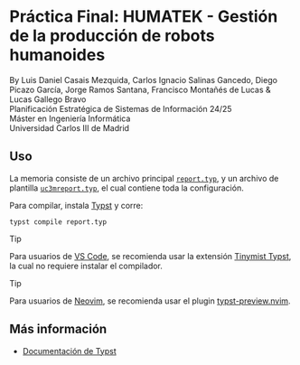 # Práctica Final: HUMATEK - Gestión de la producción de robots humanoides
By Luis Daniel Casais Mezquida, Carlos Ignacio Salinas Gancedo, Diego Picazo
García, Jorge Ramos Santana, Francisco Montañés de Lucas & Lucas Gallego Bravo  
Planificación Estratégica de Sistemas de Información 24/25  
Máster en Ingeniería Informática  
Universidad Carlos III de Madrid

## Uso
La memoria consiste de un archivo principal [`report.typ`](report.typ), y un archivo de plantilla [`uc3mreport.typ`](uc3mreport.typ), el cual contiene toda la configuración.

Para compilar, instala [Typst](https://github.com/typst/typst?tab=readme-ov-file#installation) y corre:
```
typst compile report.typ
```
> [!TIP]
> Para usuarios de [VS Code](https://code.visualstudio.com/), se recomienda usar la extensión [Tinymist Typst](https://marketplace.visualstudio.com/items/?itemName=myriad-dreamin.tinymist), la cual no requiere instalar el compilador.

> [!TIP]
> Para usuarios de [Neovim](https://neovim.io/), se recomienda usar el plugin [typst-preview.nvim](https://github.com/chomosuke/typst-preview.nvim).


## Más información
- [Documentación de Typst](https://typst.app/docs)